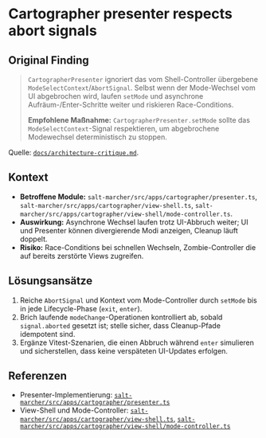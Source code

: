 # Cartographer presenter respects abort signals

## Original Finding
> `CartographerPresenter` ignoriert das vom Shell-Controller übergebene `ModeSelectContext`/`AbortSignal`. Selbst wenn der Mode-Wechsel vom UI abgebrochen wird, laufen `setMode` und asynchrone Aufräum-/Enter-Schritte weiter und riskieren Race-Conditions.
>
> **Empfohlene Maßnahme:** `CartographerPresenter.setMode` sollte das `ModeSelectContext`-Signal respektieren, um abgebrochene Modewechsel deterministisch zu stoppen.

Quelle: [`docs/architecture-critique.md`](../docs/architecture-critique.md).

## Kontext
- **Betroffene Module:** `salt-marcher/src/apps/cartographer/presenter.ts`, `salt-marcher/src/apps/cartographer/view-shell.ts`, `salt-marcher/src/apps/cartographer/view-shell/mode-controller.ts`.
- **Auswirkung:** Asynchrone Wechsel laufen trotz UI-Abbruch weiter; UI und Presenter können divergierende Modi anzeigen, Cleanup läuft doppelt.
- **Risiko:** Race-Conditions bei schnellen Wechseln, Zombie-Controller die auf bereits zerstörte Views zugreifen.

## Lösungsansätze
1. Reiche `AbortSignal` und Kontext vom Mode-Controller durch `setMode` bis in jede Lifecycle-Phase (`exit`, `enter`).
2. Brich laufende `modeChange`-Operationen kontrolliert ab, sobald `signal.aborted` gesetzt ist; stelle sicher, dass Cleanup-Pfade idempotent sind.
3. Ergänze Vitest-Szenarien, die einen Abbruch während `enter` simulieren und sicherstellen, dass keine verspäteten UI-Updates erfolgen.

## Referenzen
- Presenter-Implementierung: [`salt-marcher/src/apps/cartographer/presenter.ts`](../salt-marcher/src/apps/cartographer/presenter.ts)
- View-Shell und Mode-Controller: [`salt-marcher/src/apps/cartographer/view-shell.ts`](../salt-marcher/src/apps/cartographer/view-shell.ts), [`salt-marcher/src/apps/cartographer/view-shell/mode-controller.ts`](../salt-marcher/src/apps/cartographer/view-shell/mode-controller.ts)
